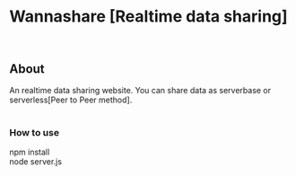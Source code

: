 # Wannashare [Realtime data sharing]<br><br>


## About
An realtime data sharing website.
You can share data as serverbase or serverless[Peer to Peer method].
<br>
<br>

### How to use
npm install <br>
node server.js <br>
